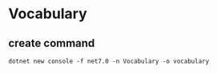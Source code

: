 # Vocabulary
## create command
```shell
dotnet new console -f net7.0 -n Vocabulary -o vocabulary
```
